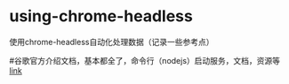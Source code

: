 # using-chrome-headless
使用chrome-headless自动化处理数据（记录一些参考点）

#谷歌官方介绍文档，基本都全了，命令行（nodejs）启动服务，文档，资源等
[link](https://developers.google.com/web/updates/2017/04/headless-chrome)
